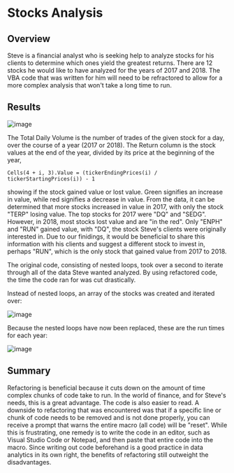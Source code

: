 # Stocks Analysis
## Overview
Steve is a financial analyst who is seeking help to analyze stocks for his clients to determine which ones yield the greatest returns. There are 12 stocks he would like to have analyzed for the years of 2017 and 2018. The VBA code that was written for him will need to be refractored to allow for a more complex analysis that won't take a long time to run. 

## Results

![image](https://user-images.githubusercontent.com/67409852/135783121-0c9f54fc-1713-4d53-b865-fe69d0f4febd.png)

The Total Daily Volume is the number of trades of the given stock for a day, over the course of a year (2017 or 2018). The Return column is the stock values at the end of the year, divided by its price at the beginning of the year,
```
Cells(4 + i, 3).Value = (tickerEndingPrices(i) / tickerStartingPrices(i)) - 1
```
showing if the stock gained value or lost value. Green signifies an increase in value, while red signifies a decrease in value. From the data, it can be determined that more stocks increased in value in 2017, with only the stock "TERP" losing value. The top stocks for 2017 were "DQ" and "SEDG". However, in 2018, most stocks lost value and are "in the red". Only "ENPH" and "RUN" gained value, with "DQ", the stock Steve's clients were originally interested in. Due to our finidings, it would be beneficial to share this information with his clients and suggest a different stock to invest in, perhaps "RUN", which is the only stock that gained value from 2017 to 2018.

The original code, consisting of nested loops, took over a second to iterate through all of the data Steve wanted analyzed. By using refactored code, the time the code ran for was cut drastically.

Instead of nested loops, an array of the stocks was created and iterated over:

![image](https://user-images.githubusercontent.com/67409852/135784805-314ad767-c3e3-4eb6-97d7-d911c758b8fe.png)

Because the nested loops have now been replaced, these are the run times for each year:

![image](https://user-images.githubusercontent.com/67409852/135784508-aeccdf58-4fa0-4241-bfac-e1a7ad5a993d.png)

## Summary
Refactoring is beneficial because it cuts down on the amount of time complex chunks of code take to run. In the world of finance, and for Steve's needs, this is a great advantage. The code is also easier to read. A downside to refactoring that was encountered was that if a specific line or chunk of code needs to be removed and is not done properly, you can receive a prompt that warns the entire macro (all code) will be "reset". While this is frustrating, one remedy is to write the code in an editor, such as Visual Studio Code or Notepad, and then paste that entire code into the macro. Since writing out code beforehand is a good practice in data analytics in its own right, the benefits of refactoring still outweight the disadvantages.
